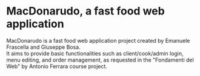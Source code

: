 # MacDonarudo, a fast food web application

MacDonarudo is a fast food web application project created by Emanuele Frascella and Giuseppe Bosa.\
It aims to provide basic functionalities such as client/cook/admin login, menu editing, and order management, as requested in the "Fondamenti del Web" by Antonio Ferrara course project.